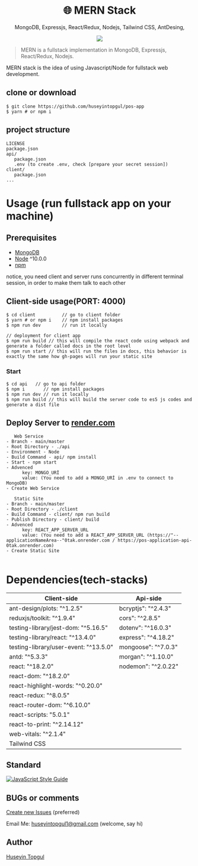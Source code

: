 <h1 align="center">
🌐 MERN Stack
</h1>
<p align="center">
MongoDB, Expressjs, React/Redux, Nodejs, Tailwind CSS, AntDesing,
</p>

<p align="center">
   <a href="https://github.com/huseyintopgul">
      <img src="https://img.shields.io/badge/License-MIT-green.svg" />
   </a>
</p>

> MERN is a fullstack implementation in MongoDB, Expressjs, React/Redux, Nodejs.

MERN stack is the idea of using Javascript/Node for fullstack web development.

## clone or download

```terminal
$ git clone https://github.com/huseyintopgul/pos-app
$ yarn # or npm i
```

## project structure

```terminal
LICENSE
package.json
api/
   package.json
   .env (to create .env, check [prepare your secret session])
client/
   package.json
...
```

# Usage (run fullstack app on your machine)

## Prerequisites

- [MongoDB](https://gist.github.com/nrollr/9f523ae17ecdbb50311980503409aeb3)
- [Node](https://nodejs.org/en/download/) ^10.0.0
- [npm](https://nodejs.org/en/download/package-manager/)

notice, you need client and server runs concurrently in different terminal session, in order to make them talk to each other

## Client-side usage(PORT: 4000)

```terminal
$ cd client          // go to client folder
$ yarn # or npm i    // npm install packages
$ npm run dev        // run it locally

// deployment for client app
$ npm run build // this will compile the react code using webpack and generate a folder called docs in the root level
$ npm run start // this will run the files in docs, this behavior is exactly the same how gh-pages will run your static site
```

### Start

```terminal
$ cd api   // go to api folder
$ npm i       // npm install packages
$ npm run dev // run it locally
$ npm run build // this will build the server code to es5 js codes and generate a dist file
```

## Deploy Server to [render.com](https://dashboard.render.com/)

```api
   Web Service
- Branch - main/master
- Root Directory - ./api
- Environment - Node
- Build Command - api/ npm install
- Start - npm start
- Advenced
      key: MONGO_URİ
      value: (You need to add a MONGO_URİ in .env to connect to MongoDB)
- Create Web Service

   Static Site
- Branch - main/master
- Root Directory - ./client
- Build Command - client/ npm run build
- Publish Directory - client/ build
- Advenced
      key: REACT_APP_SERVER_URL
      value: (You need to add a REACT_APP_SERVER_URL (https://"--applicationNameArea--"0tak.onrender.com / https://pos-application-api-0tak.onrender.com)
- Create Static Site


```

# Dependencies(tech-stacks)

| Client-side                                        | Api-side              |
| -----------------------------                      | --------------------- |
| ant-design/plots: "^1.2.5"                         | bcryptjs": "^2.4.3"   |
| reduxjs/toolkit: "^1.9.4"                          | cors": "^2.8.5"       |
| testing-library/jest-dom: "^5.16.5"                | dotenv": "^16.0.3"    |
| testing-library/react: "^13.4.0"                   | express": "^4.18.2"   |
| testing-library/user-event: "^13.5.0"              | mongoose": "^7.0.3"   |
| antd: "^5.3.3"                                     | morgan": "^1.10.0"    |
| react: "^18.2.0"                                   | nodemon": "^2.0.22"   |
| react-dom: "^18.2.0"                             
| react-highlight-words: "^0.20.0"                 
| react-redux: "^8.0.5"
| react-router-dom: "^6.10.0"
| react-scripts: "5.0.1"
| react-to-print: "^2.14.12"
| web-vitals: "^2.1.4"
| Tailwind CSS


## Standard

[![JavaScript Style Guide](https://cdn.rawgit.com/standard/standard/master/badge.svg)](https://github.com/standard/standard)

## BUGs or comments

[Create new Issues](https://github.com/huseyintopgul/pos-app/issues) (preferred)

Email Me: huseyintopgul1@gmail.com (welcome, say hi)

## Author

[Huseyin Topgul](https://www.linkedin.com/in/huseyin-topgul/)

